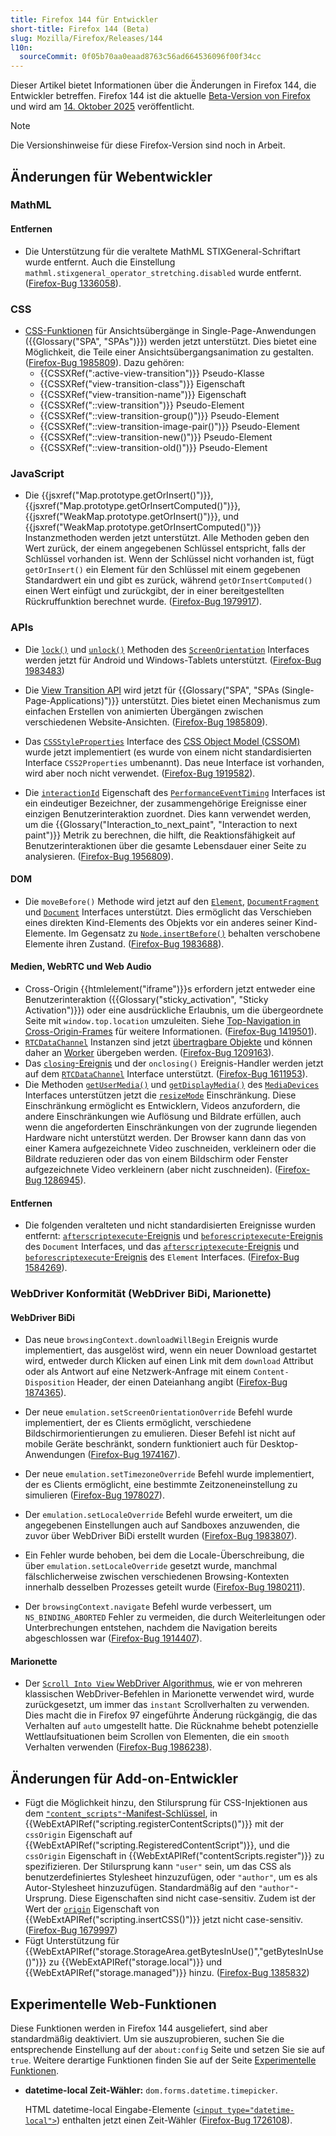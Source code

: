 ```yaml
---
title: Firefox 144 für Entwickler
short-title: Firefox 144 (Beta)
slug: Mozilla/Firefox/Releases/144
l10n:
  sourceCommit: 0f05b70aa0eaad8763c56ad664536096f00f34cc
---
```


Dieser Artikel bietet Informationen über die Änderungen in Firefox 144, die Entwickler betreffen.
Firefox 144 ist die aktuelle [Beta-Version von Firefox](https://www.firefox.com/en-US/channel/desktop/#beta) und wird am [14. Oktober 2025](https://whattrainisitnow.com/release/?version=144) veröffentlicht.

> [!NOTE]
> Die Versionshinweise für diese Firefox-Version sind noch in Arbeit.

<!-- Autoren: Bitte kommentieren Sie alle Überschriften ein, für die Sie Notizen schreiben -->

## Änderungen für Webentwickler

<!-- ### Entwickler-Tools -->

<!-- ### HTML -->

<!-- Keine bemerkenswerten Änderungen. -->

<!-- #### Entfernen -->

### MathML

#### Entfernen

- Die Unterstützung für die veraltete MathML STIXGeneral-Schriftart wurde entfernt. Auch die Einstellung `mathml.stixgeneral_operator_stretching.disabled` wurde entfernt. ([Firefox-Bug 1336058](https://bugzil.la/1336058)).

### CSS

- [CSS-Funktionen](/de/docs/Web/API/View_Transition_API#css_additions) für Ansichtsübergänge in Single-Page-Anwendungen ({{Glossary("SPA", "SPAs")}}) werden jetzt unterstützt. Dies bietet eine Möglichkeit, die Teile einer Ansichtsübergangsanimation zu gestalten. ([Firefox-Bug 1985809](https://bugzil.la/1985809)). Dazu gehören:
  - {{CSSXRef(":active-view-transition")}} Pseudo-Klasse
  - {{CSSXRef("view-transition-class")}} Eigenschaft
  - {{CSSXRef("view-transition-name")}} Eigenschaft
  - {{CSSXRef("::view-transition")}} Pseudo-Element
  - {{CSSXRef("::view-transition-group()")}} Pseudo-Element
  - {{CSSXRef("::view-transition-image-pair()")}} Pseudo-Element
  - {{CSSXRef("::view-transition-new()")}} Pseudo-Element
  - {{CSSXRef("::view-transition-old()")}} Pseudo-Element

<!-- ### SVG -->

<!-- #### Entfernen -->

<!-- ### CSS -->

<!-- Keine bemerkenswerten Änderungen. -->

<!-- #### Entfernen -->

### JavaScript

- Die {{jsxref("Map.prototype.getOrInsert()")}}, {{jsxref("Map.prototype.getOrInsertComputed()")}}, {{jsxref("WeakMap.prototype.getOrInsert()")}}, und {{jsxref("WeakMap.prototype.getOrInsertComputed()")}} Instanzmethoden werden jetzt unterstützt.
  Alle Methoden geben den Wert zurück, der einem angegebenen Schlüssel entspricht, falls der Schlüssel vorhanden ist.
  Wenn der Schlüssel nicht vorhanden ist, fügt `getOrInsert()` ein Element für den Schlüssel mit einem gegebenen Standardwert ein und gibt es zurück, während `getOrInsertComputed()` einen Wert einfügt und zurückgibt, der in einer bereitgestellten Rückruffunktion berechnet wurde. ([Firefox-Bug 1979917](https://bugzil.la/1979917)).

<!-- Keine bemerkenswerten Änderungen. -->

<!-- #### Entfernen -->

<!-- ### HTTP -->

<!-- #### Entfernen -->

<!-- ### Sicherheit -->

<!-- #### Entfernen -->

### APIs

- Die [`lock()`](/de/docs/Web/API/ScreenOrientation/lock) und [`unlock()`](/de/docs/Web/API/ScreenOrientation/unlock) Methoden des [`ScreenOrientation`](/de/docs/Web/API/ScreenOrientation) Interfaces werden jetzt für Android und Windows-Tablets unterstützt. ([Firefox-Bug 1983483](https://bugzil.la/1983483))

- Die [View Transition API](/de/docs/Web/API/View_Transition_API) wird jetzt für {{Glossary("SPA", "SPAs (Single-Page-Applications)")}} unterstützt. Dies bietet einen Mechanismus zum einfachen Erstellen von animierten Übergängen zwischen verschiedenen Website-Ansichten. ([Firefox-Bug 1985809](https://bugzil.la/1985809)).
- Das [`CSSStyleProperties`](/de/docs/Web/API/CSSStyleProperties) Interface des [CSS Object Model (CSSOM)](/de/docs/Web/API/CSS_Object_Model) wurde jetzt implementiert (es wurde von einem nicht standardisierten Interface `CSS2Properties` umbenannt). Das neue Interface ist vorhanden, wird aber noch nicht verwendet. ([Firefox-Bug 1919582](https://bugzil.la/1919582)).

- Die [`interactionId`](/de/docs/Web/API/PerformanceEventTiming/interactionId) Eigenschaft des [`PerformanceEventTiming`](/de/docs/Web/API/PerformanceEventTiming) Interfaces ist ein eindeutiger Bezeichner, der zusammengehörige Ereignisse einer einzigen Benutzerinteraktion zuordnet. Dies kann verwendet werden, um die {{Glossary("Interaction_to_next_paint", "Interaction to next paint")}} Metrik zu berechnen, die hilft, die Reaktionsfähigkeit auf Benutzerinteraktionen über die gesamte Lebensdauer einer Seite zu analysieren. ([Firefox-Bug 1956809](https://bugzil.la/1956809)).

#### DOM

- Die `moveBefore()` Methode wird jetzt auf den [`Element`](/de/docs/Web/API/Element/moveBefore), [`DocumentFragment`](/de/docs/Web/API/DocumentFragment/moveBefore) und [`Document`](/de/docs/Web/API/Document/moveBefore) Interfaces unterstützt. Dies ermöglicht das Verschieben eines direkten Kind-Elements des Objekts vor ein anderes seiner Kind-Elemente. Im Gegensatz zu [`Node.insertBefore()`](/de/docs/Web/API/Node/insertBefore) behalten verschobene Elemente ihren Zustand. ([Firefox-Bug 1983688](https://bugzil.la/1983688)).

#### Medien, WebRTC und Web Audio

- Cross-Origin {{htmlelement("iframe")}}s erfordern jetzt entweder eine Benutzerinteraktion ({{Glossary("sticky_activation", "Sticky Activation")}}) oder eine ausdrückliche Erlaubnis, um die übergeordnete Seite mit `window.top.location` umzuleiten.
  Siehe [Top-Navigation in Cross-Origin-Frames](/de/docs/Web/HTML/Reference/Elements/iframe#top_navigation_in_cross-origin_frames) für weitere Informationen. ([Firefox-Bug 1419501](https://bugzil.la/1419501)).
- [`RTCDataChannel`](/de/docs/Web/API/RTCDataChannel) Instanzen sind jetzt [übertragbare Objekte](/de/docs/Web/API/Web_Workers_API/Transferable_objects) und können daher an [Worker](/de/docs/Web/API/Worker) übergeben werden. ([Firefox-Bug 1209163](https://bugzil.la/1209163)).
- Das [`closing`-Ereignis](/de/docs/Web/API/RTCDataChannel/closing_event) und der `onclosing()` Ereignis-Handler werden jetzt auf dem [`RTCDataChannel`](/de/docs/Web/API/RTCDataChannel) Interface unterstützt. ([Firefox-Bug 1611953](https://bugzil.la/1611953)).
- Die Methoden [`getUserMedia()`](/de/docs/Web/API/MediaDevices/getUserMedia) und [`getDisplayMedia()`](/de/docs/Web/API/MediaDevices/getDisplayMedia) des [`MediaDevices`](/de/docs/Web/API/MediaDevices) Interfaces unterstützen jetzt die [`resizeMode`](/de/docs/Web/API/MediaTrackConstraints#resizemode) Einschränkung.
  Diese Einschränkung ermöglicht es Entwicklern, Videos anzufordern, die andere Einschränkungen wie Auflösung und Bildrate erfüllen, auch wenn die angeforderten Einschränkungen von der zugrunde liegenden Hardware nicht unterstützt werden.
  Der Browser kann dann das von einer Kamera aufgezeichnete Video zuschneiden, verkleinern oder die Bildrate reduzieren oder das von einem Bildschirm oder Fenster aufgezeichnete Video verkleinern (aber nicht zuschneiden). ([Firefox-Bug 1286945](https://bugzil.la/1286945)).

#### Entfernen

- Die folgenden veralteten und nicht standardisierten Ereignisse wurden entfernt: [`afterscriptexecute`-Ereignis](/de/docs/Web/API/Document/afterscriptexecute_event) und [`beforescriptexecute`-Ereignis](/de/docs/Web/API/Document/beforescriptexecute_event) des `Document` Interfaces, und das [`afterscriptexecute`-Ereignis](/de/docs/Web/API/Element/afterscriptexecute_event) und [`beforescriptexecute`-Ereignis](/de/docs/Web/API/Element/beforescriptexecute_event) des `Element` Interfaces. ([Firefox-Bug 1584269](https://bugzil.la/1584269)).

<!-- ### WebAssembly -->

<!-- #### Entfernen -->

### WebDriver Konformität (WebDriver BiDi, Marionette)

#### WebDriver BiDi

- Das neue `browsingContext.downloadWillBegin` Ereignis wurde implementiert, das ausgelöst wird, wenn ein neuer Download gestartet wird, entweder durch Klicken auf einen Link mit dem `download` Attribut oder als Antwort auf eine Netzwerk-Anfrage mit einem `Content-Disposition` Header, der einen Dateianhang angibt ([Firefox-Bug 1874365](https://bugzil.la/1874365)).

- Der neue `emulation.setScreenOrientationOverride` Befehl wurde implementiert, der es Clients ermöglicht, verschiedene Bildschirmorientierungen zu emulieren. Dieser Befehl ist nicht auf mobile Geräte beschränkt, sondern funktioniert auch für Desktop-Anwendungen ([Firefox-Bug 1974167](https://bugzil.la/1974167)).

- Der neue `emulation.setTimezoneOverride` Befehl wurde implementiert, der es Clients ermöglicht, eine bestimmte Zeitzoneneinstellung zu simulieren ([Firefox-Bug 1978027](https://bugzil.la/1978027)).

- Der `emulation.setLocaleOverride` Befehl wurde erweitert, um die angegebenen Einstellungen auch auf Sandboxes anzuwenden, die zuvor über WebDriver BiDi erstellt wurden ([Firefox-Bug 1983807](https://bugzil.la/1983807)).

- Ein Fehler wurde behoben, bei dem die Locale-Überschreibung, die über `emulation.setLocaleOverride` gesetzt wurde, manchmal fälschlicherweise zwischen verschiedenen Browsing-Kontexten innerhalb desselben Prozesses geteilt wurde ([Firefox-Bug 1980211](https://bugzil.la/1980211)).

- Der `browsingContext.navigate` Befehl wurde verbessert, um `NS_BINDING_ABORTED` Fehler zu vermeiden, die durch Weiterleitungen oder Unterbrechungen entstehen, nachdem die Navigation bereits abgeschlossen war ([Firefox-Bug 1914407](https://bugzil.la/1914407)).

#### Marionette

- Der [`Scroll Into View` WebDriver Algorithmus](https://w3c.github.io/webdriver/#dfn-scrolls-into-view), wie er von mehreren klassischen WebDriver-Befehlen in Marionette verwendet wird, wurde zurückgesetzt, um immer das `instant` Scrollverhalten zu verwenden. Dies macht die in Firefox 97 eingeführte Änderung rückgängig, die das Verhalten auf `auto` umgestellt hatte. Die Rücknahme behebt potenzielle Wettlaufsituationen beim Scrollen von Elementen, die ein `smooth` Verhalten verwenden ([Firefox-Bug 1986238](https://bugzil.la/1986238)).

## Änderungen für Add-on-Entwickler

- Fügt die Möglichkeit hinzu, den Stilursprung für CSS-Injektionen aus dem [`"content_scripts"`-Manifest-Schlüssel](/de/docs/Mozilla/Add-ons/WebExtensions/manifest.json/content_scripts), in {{WebExtAPIRef("scripting.registerContentScripts()")}} mit der `cssOrigin` Eigenschaft auf {{WebExtAPIRef("scripting.RegisteredContentScript")}}, und die `cssOrigin` Eigenschaft in {{WebExtAPIRef("contentScripts.register")}} zu spezifizieren. Der Stilursprung kann `"user"` sein, um das CSS als benutzerdefiniertes Stylesheet hinzuzufügen, oder `"author"`, um es als Autor-Stylesheet hinzuzufügen. Standardmäßig auf den `"author"`-Ursprung. Diese Eigenschaften sind nicht case-sensitiv. Zudem ist der Wert der [`origin`](/de/docs/Mozilla/Add-ons/WebExtensions/API/scripting/insertCSS#origin) Eigenschaft von {{WebExtAPIRef("scripting.insertCSS()")}} jetzt nicht case-sensitiv. ([Firefox-Bug 1679997](https://bugzil.la/1679997))
- Fügt Unterstützung für {{WebExtAPIRef("storage.StorageArea.getBytesInUse()","getBytesInUse()")}} zu {{WebExtAPIRef("storage.local")}} und {{WebExtAPIRef("storage.managed")}} hinzu. ([Firefox-Bug 1385832](https://bugzil.la/1385832))

<!-- ### Entfernen -->

<!-- ### Andere -->

## Experimentelle Web-Funktionen

Diese Funktionen werden in Firefox 144 ausgeliefert, sind aber standardmäßig deaktiviert.
Um sie auszuprobieren, suchen Sie die entsprechende Einstellung auf der `about:config` Seite und setzen Sie sie auf `true`.
Weitere derartige Funktionen finden Sie auf der Seite [Experimentelle Funktionen](/de/docs/Mozilla/Firefox/Experimental_features).

- **datetime-local Zeit-Wähler:** `dom.forms.datetime.timepicker`.

  HTML datetime-local Eingabe-Elemente ([`<input type="datetime-local">`](/de/docs/Web/HTML/Reference/Elements/input/datetime-local)) enthalten jetzt einen Zeit-Wähler ([Firefox-Bug 1726108](https://bugzil.la/1726108)).
